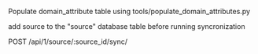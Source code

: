 Populate domain_attribute table using tools/populate_domain_attributes.py

add source to the "source" database table before running syncronization


POST /api/1/source/:source_id/sync/ 